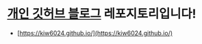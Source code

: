 # [개인 깃허브 블로그](https://kiw6024.github.io/) 레포지토리입니다!

- [https://kiw6024.github.io/](https://kiw6024.github.io/)